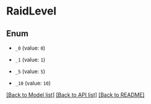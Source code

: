 # RaidLevel

## Enum


* `_0` (value: `0`)

* `_1` (value: `1`)

* `_5` (value: `5`)

* `_10` (value: `10`)


[[Back to Model list]](../README.md#documentation-for-models) [[Back to API list]](../README.md#documentation-for-api-endpoints) [[Back to README]](../README.md)


